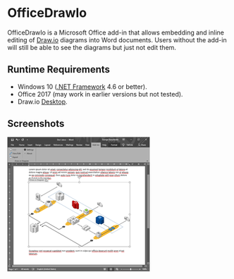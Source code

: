 # OfficeDrawIo

OfficeDrawIo is a Microsoft Office add-in that allows embedding and inline editing of [Draw.io](https://about.draw.io/) diagrams into Word documents. Users without the add-in will still be able to see the diagrams but just not edit them.

Runtime Requirements
--------------------
- Windows 10 ([.NET Framework](https://dotnet.microsoft.com/download/dotnet-framework) 4.6 or better).
- Office 2017 (may work in earlier versions but not tested).
- Draw.io [Desktop](https://about.draw.io/integrations/).

Screenshots
-----------
[![raspikey-diagram](screen1_tn.png)](screen1.png)

